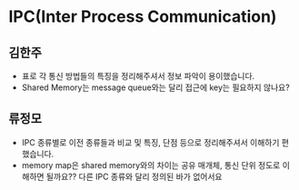 # IPC(Inter Process Communication)

## 김한주
- 표로 각 통신 방법들의 특징을 정리해주셔서 정보 파악이 용이했습니다.
- Shared Memory는 message queue와는 달리 접근에 key는 필요하지 않나요?

## 류정모
- IPC 종류별로 이전 종류들과 비교 및 특징, 단점 등으로 정리해주셔서 이해하기 편했습니다.
- memory map은 shared memory와의 차이는 공유 매개체, 통신 단위 정도로 이해하면 될까요?? 다른 IPC 종류와 달리 정의된 바가 없어서요


